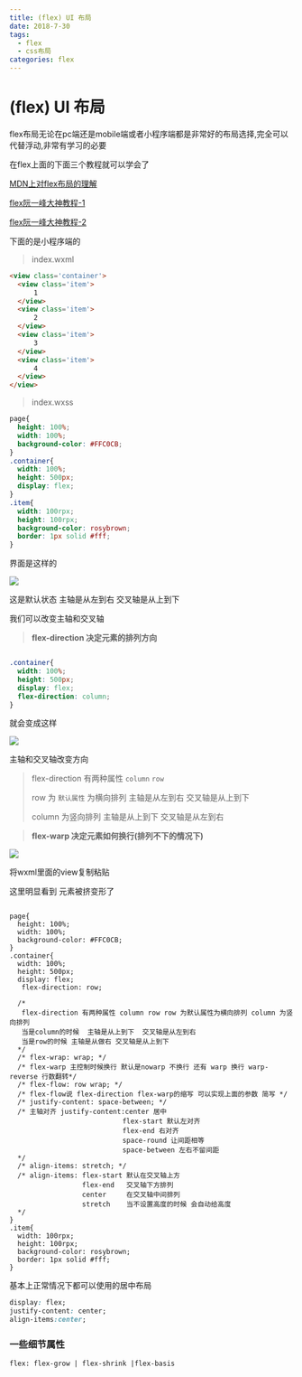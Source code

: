 ```yaml
---
title: (flex) UI 布局
date: 2018-7-30
tags: 
  - flex
  - css布局
categories: flex
---
```




# (flex) UI 布局 

flex布局无论在pc端还是mobile端或者小程序端都是非常好的布局选择,完全可以代替浮动,非常有学习的必要

在flex上面的下面三个教程就可以学会了

[MDN上对flex布局的理解](https://developer.mozilla.org/zh-CN/docs/Web/CSS/CSS_Flexible_Box_Layout/Basic_Concepts_of_Flexbox)

[flex阮一峰大神教程-1](http://www.ruanyifeng.com/blog/2015/07/flex-grammar.html)

[flex阮一峰大神教程-2](http://www.ruanyifeng.com/blog/2015/07/flex-examples.html)

下面的是小程序端的

> index.wxml

```html
<view class='container'>
  <view class='item'> 
      1
  </view>
  <view class='item'> 
      2
  </view>
  <view class='item'> 
      3
  </view>
  <view class='item'> 
      4
  </view> 
</view>
```

> index.wxss

```css
page{
  height: 100%;
  width: 100%;
  background-color: #FFC0CB;
}
.container{
  width: 100%;
  height: 500px;
  display: flex;
}
.item{
  width: 100rpx;
  height: 100rpx;
  background-color: rosybrown;
  border: 1px solid #fff;
}
```

界面是这样的

![](http://on7r0tqgu.bkt.clouddn.com/FqayVxBDbAXexHbrKw1recSFN5Kw.png)

这是默认状态 主轴是从左到右 交叉轴是从上到下

我们可以改变主轴和交叉轴



> **flex-direction  决定元素的排列方向**

```css

.container{
  width: 100%;
  height: 500px;
  display: flex;
  flex-direction: column;
}
```

就会变成这样

![](http://on7r0tqgu.bkt.clouddn.com/FkW-7r4EjW9oTn9NTkniOQECpo4o.png)

主轴和交叉轴改变方向

> flex-direction 有两种属性 `column` `row`
>
> row 为 `默认属性` 为横向排列 主轴是从左到右 交叉轴是从上到下
>
>  column 为竖向排列            主轴是从上到下  交叉轴是从左到右

> **flex-warp   决定元素如何换行(排列不下的情况下)**

![](http://on7r0tqgu.bkt.clouddn.com/Fgm0OvDKvk8VyeGzAXuXxXgS--Vq.png)

将wxml里面的view复制粘贴

这里明显看到 元素被挤变形了 

```

```

```
page{
  height: 100%;
  width: 100%;
  background-color: #FFC0CB;
}
.container{
  width: 100%;
  height: 500px;
  display: flex;
   flex-direction: row;

  /*
   flex-direction 有两种属性 column row row 为默认属性为横向排列 column 为竖向排列 
   当是column的时候  主轴是从上到下  交叉轴是从左到右
   当是row的时候 主轴是从做右 交叉轴是从上到下
  */
  /* flex-wrap: wrap; */
  /* flex-warp 主控制时候换行 默认是nowarp 不换行 还有 warp 换行 warp-reverse 行数翻转*/
  /* flex-flow: row wrap; */
  /* flex-flow说 flex-direction flex-warp的缩写 可以实现上面的参数 简写 */
  /* justify-content: space-between; */
  /* 主轴对齐 justify-content:center 居中
                            flex-start 默认左对齐
                            flex-end 右对齐
                            space-round 让间距相等
                            space-between 左右不留间距
  */
  /* align-items: stretch; */
  /* align-items: flex-start 默认在交叉轴上方
                  flex-end   交叉轴下方排列
                  center     在交叉轴中间排列
                  stretch    当不设置高度的时候 会自动给高度
  */
}
.item{
  width: 100rpx;
  height: 100rpx;
  background-color: rosybrown;
  border: 1px solid #fff;
}

```

基本上正常情况下都可以使用的居中布局

```css
display: flex;
justify-content: center;
align-items:center;
```

### 一些细节属性

```
flex: flex-grow | flex-shrink |flex-basis
```





